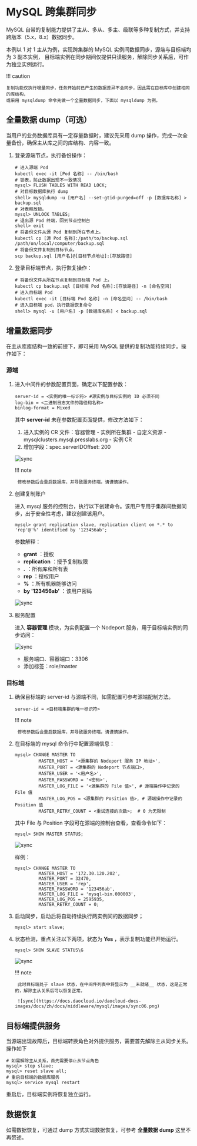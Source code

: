 # MySQL 跨集群同步

MySQL 自带的复制能力提供了主从、多从、多主、级联等多种复制方式，并支持跨版本（5.x，8.x）数据同步。

本例以 1 对 1 主从为例，实现跨集群的 MySQL 实例间数据同步，源端与目标端均为 3 副本实例，
目标端实例在同步期间仅提供只读服务，解除同步关系后，可作为独立实例运行。

!!! caution

    复制功能仅执行增量同步，任务开始前已产生的数据差异不会同步，因此需在目标库中创建相同的库结构，
    或采用 mysqldump 命令先做一个全量数据同步，下面以 mysqldump 为例。

## 全量数据 dump（可选）

当用户的业务数据库具有一定存量数据时，建议先采用 dump 操作，完成一次全量备份，确保主从库之间的库结构、内容一致。

1. 登录源端节点，执行备份操作：

    ````shell
    # 进入源端 Pod
    kubectl exec -it [Pod 名称] -- /bin/bash
    # 锁表，防止数据出现不一致情况
    mysql> FLUSH TABLES WITH READ LOCK;
    # 对目标数据库执行 dump
    shell> mysqldump -u [用户名] --set-gtid-purged=off -p [数据库名称] > backup.sql
    # 对表释放锁。
    mysql> UNLOCK TABLES;
    # 退出源 Pod 终端，回到节点控制台
    shell> exit
    # 将备份文件从源 Pod 复制到所在节点上。
    kubectl cp [源 Pod 名称]:/path/to/backup.sql /path/on/local/computer/backup.sql
    # 将备份文件复制到目标节点。
    scp backup.sql [用户名]@[目标节点地址]:[存放路径]
    ````

2. 登录目标端节点，执行恢复操作：

    ````shell
    # 将备份文件从所在节点复制到目标端 Pod 上。
    kubectl cp backup.sql [目标端 Pod 名称]:[存放路径] -n [命名空间]
    # 进入目标端 Pod
    kubectl exec -it [目标端 Pod 名称] -n [命名空间] -- /bin/bash
    # 进入目标端 pod，执行数据恢复命令
    shell> mysql -u [用户名] -p [数据库名称] < backup.sql
    ````

## 增量数据同步

在主从库库结构一致的前提下，即可采用 MySQL 提供的复制功能持续同步。操作如下：

### 源端

1. 进入中间件的参数配置页面，确定以下配置参数：

    ````configuration
    server-id = <实例的唯一标识符> #源实例与目标实例的 ID 必须不同
    log-bin = <二进制日志文件的路径和名称>
    binlog-format = Mixed
    ````

    其中 __server-id__ 未在参数配置页面提供，修改方法如下：

    1. 进入实例的 CR 文件：容器管理 - 实例所在集群 - 自定义资源 - mysqlclusters.mysql.presslabs.org - 实例 CR
    1. 增加字段：spec.serverIDOffset: 200

    ![sync](https://docs.daocloud.io/daocloud-docs-images/docs/zh/docs/middleware/mysql/images/sync01.png)

    !!! note

        修改参数后会重启数据库，并导致服务终端。请谨慎操作。

2. 创建复制账户

	进入 mysql 服务的控制台，执行以下创建命令。该用户专用于集群间数据同步，出于安全性考虑，建议创建该用户。

    ````mysql
    mysql> grant replication slave, replication client on *.* to 'rep'@'%' identified by '123456ab';
    ````

    参数解释：

    - __grant__ ：授权
    - __replication__ ：授予复制权限
    - __*.*__ ：所有库和所有表
    - __rep__ ：授权用户
    - __%__ ：所有机器能够访问
    - __by '123456ab'__ ：该用户密码

    ![sync](https://docs.daocloud.io/daocloud-docs-images/docs/zh/docs/middleware/mysql/images/sync02.png)

3. 服务配置

    进入 __容器管理__ 模块，为实例配置一个 Nodeport 服务，用于目标端实例的同步访问：

    ![sync](https://docs.daocloud.io/daocloud-docs-images/docs/zh/docs/middleware/mysql/images/sync03.png)

    - 服务端口、容器端口：3306
    - 添加标签：role/master

### 目标端

1. 确保目标端的 server-id 与源端不同，如需配置可参考源端配制方法。

    ````mysql
    server-id = <目标端集群的唯一标识符>
    ````

    !!! note

        修改参数后会重启数据库，并导致服务终端。请谨慎操作。

2. 在目标端的 mysql 命令行中配置源端信息：

    ````mysql
    mysql> CHANGE MASTER TO
             MASTER_HOST = '<源集群的 Nodeport 服务 IP 地址>',
             MASTER_PORT = <源集群的 Nodeport 节点端口>,
             MASTER_USER = '<用户名>',
             MASTER_PASSWORD = '<密码>',
             MASTER_LOG_FILE = '<源集群的 File 值>', # 源端操作中记录的 File 值
             MASTER_LOG_POS = <源集群的 Position 值>, # 源端操作中记录的 Position 值
             MASTER_RETRY_COUNT = <重试连接的次数>;  # 0 为无限制
    ````

    其中 File 与 Position 字段可在源端的控制台查看，查看命令如下：

    ````mysql
    mysql> SHOW MASTER STATUS;
    ````

    ![sync](https://docs.daocloud.io/daocloud-docs-images/docs/zh/docs/middleware/mysql/images/sync04.png)

    样例：

    ````mysql
    mysql> CHANGE MASTER TO
             MASTER_HOST = '172.30.120.202',
             MASTER_PORT = 32470,
             MASTER_USER = 'rep',
             MASTER_PASSWORD = '123456ab',
             MASTER_LOG_FILE = 'mysql-bin.000003',
             MASTER_LOG_POS = 2595935,
             MASTER_RETRY_COUNT = 0;
    ````

3. 启动同步，启动后将自动持续执行两实例间的数据同步；

    ````mysql
    mysql> start slave;
    ````

4. 状态检测，重点关注以下两项，状态为 __Yes__ ，表示复制功能已开始运行。

    ````mysql
    mysql> SHOW SLAVE STATUS\G
    ````

    ![sync](https://docs.daocloud.io/daocloud-docs-images/docs/zh/docs/middleware/mysql/images/sync05.png)

    !!! note

        此时目标端处于 slave 状态，在中间件列表中将显示为 __未就绪__ 状态，这是正常的，解除主从关系后可以恢复正常。

        ![sync](https://docs.daocloud.io/daocloud-docs-images/docs/zh/docs/middleware/mysql/images/sync06.png)

## 目标端提供服务

当源端出现故障后，目标端转换角色对外提供服务，需要首先解除主从同步关系。操作如下

````mysql
# 如需解除主从关系，首先需要停止从节点角色
mysql> stop slave; 
mysql> reset slave all;
# 重启目标端的数据库服务
mysql> service mysql restart
````

重启后，目标端实例将恢复独立运行。

## 数据恢复

如需数据恢复，可通过 dump 方式实现数据恢复，可参考 __全量数据 dump__ 这里不再赘述。

